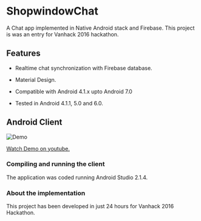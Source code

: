# ShopwindowChat
A Chat app implemented in Native Android stack and Firebase. This project is was an entry for Vanhack 2016 hackathon.

## Features

* Realtime chat synchronization with Firebase database.

* Material Design.

* Compatible with Android 4.1.x upto Android 7.0

* Tested in Android 4.1.1, 5.0 and 6.0.


## Android Client

![Demo](https://media.giphy.com/media/rTFKYYcUs260U/giphy.gif)

[Watch Demo on youtube.](https://vimeo.com/188577986)

### Compiling and running the client

The application was coded running Android Studio 2.1.4. 

### About the implementation

This project has been developed in just 24 hours for Vanhack 2016 Hackathon.
